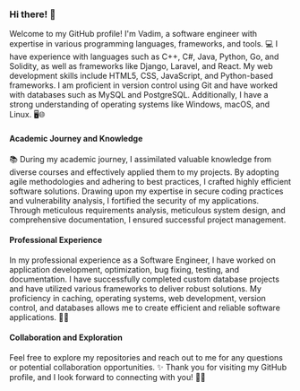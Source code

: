 ### Hi there! 👋

Welcome to my GitHub profile! I'm Vadim, a software engineer with expertise in various programming languages, frameworks, and tools. 💻 I have experience with languages such as C++, C#, Java, Python, Go, and Solidity, as well as frameworks like Django, Laravel, and React. My web development skills include HTML5, CSS, JavaScript, and Python-based frameworks. I am proficient in version control using Git and have worked with databases such as MySQL and PostgreSQL. Additionally, I have a strong understanding of operating systems like Windows, macOS, and Linux. 🖥️🌐

#### Academic Journey and Knowledge

📚 During my academic journey, I assimilated valuable knowledge from diverse courses and effectively applied them to my projects. By adopting agile methodologies and adhering to best practices, I crafted highly efficient software solutions. Drawing upon my expertise in secure coding practices and vulnerability analysis, I fortified the security of my applications. Through meticulous requirements analysis, meticulous system design, and comprehensive documentation, I ensured successful project management. 

#### Professional Experience

In my professional experience as a Software Engineer, I have worked on application development, optimization, bug fixing, testing, and documentation. I have successfully completed custom database projects and have utilized various frameworks to deliver robust solutions. My proficiency in caching, operating systems, web development, version control, and databases allows me to create efficient and reliable software applications. 🚀🔧

#### Collaboration and Exploration

Feel free to explore my repositories and reach out to me for any questions or potential collaboration opportunities. ✨ Thank you for visiting my GitHub profile, and I look forward to connecting with you! 🤝🌟
